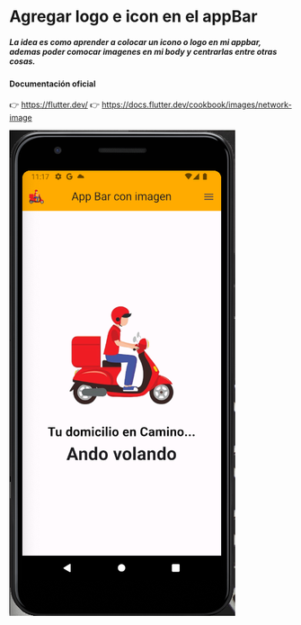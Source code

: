 # Agregar logo e icon en el appBar

##### La idea es como aprender a colocar un icono o logo en mi appbar, ademas poder comocar imagenes en mi body y centrarlas entre otras cosas.

#### Documentación oficial

👉 https://flutter.dev/
👉 https://docs.flutter.dev/cookbook/images/network-image

![](https://github.com/urian121/Aprendiendo-Flutter-desde-cero/blob/master/logo_en_appbar/resultado-final-flutter.png)

